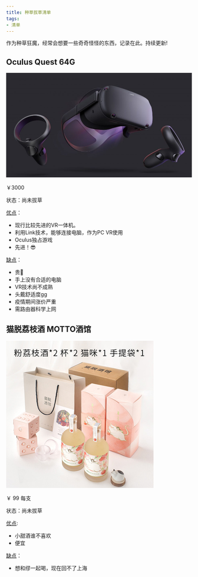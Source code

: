 ```yaml
---
title: 种草拔草清单
tags:
- 清单
---
```


作为种草狂魔，经常会想要一些奇奇怪怪的东西，记录在此。持续更新!

## Oculus Quest 64G

![oculus](/source/images/WishList/oculus_quest.jpg)

￥3000

状态：尚未拔草

<u>优点</u>：

- 现行比较先进的VR一体机。
- 利用Link技术，能够连接电脑，作为PC VR使用
- Oculus独占游戏
- 先进！:sunglasses:

<u>缺点</u>：

- 贵:hear_no_evil:
- 手上没有合适的电脑
- VR技术尚不成熟
- 头戴舒适度gg
- 疫情期间涨价严重
- 需路由器科学上网

## 猫脱荔枝酒 MOTTO酒馆

![猫脱](/source/images/WishList/maotuo.jpg)

￥ 99 每支

状态：尚未拔草

<u>优点</u>:

- 小甜酒谁不喜欢
- 便宜

<u>缺点</u>：

- 想和缪一起喝，现在回不了上海
